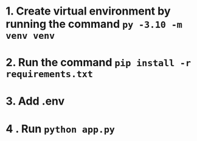 # 1. Create virtual environment by running the command `py -3.10 -m venv venv`

# 2. Run the command `pip install -r requirements.txt`

# 3. Add .env

# 4 . Run `python app.py`
